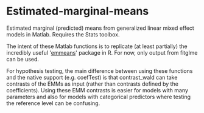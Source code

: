 # Estimated-marginal-means
Estimated marginal (predicted) means from generalized linear mixed effect models in Matlab.
Requires the Stats toolbox.

The intent of these Matlab functions is to replicate (at least partially) the incredibly useful '<a href="https://cran.r-project.org/web/packages/emmeans/">emmeans</a>' package in R. For now, only output from fitglme can be used.

For hypothesis testing, the main difference between using these functions and the native support (e.g. coefTest) is that contrast_wald can take contrasts of the EMMs as input (rather than contrasts defined by the coefficients). Using these EMM contrasts is easier for models with many parameters and also for models with categorical predictors where testing the reference level can be confusing.
